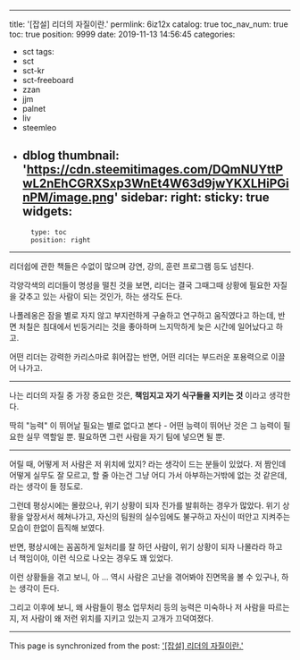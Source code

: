 
---
title: '[잡설] 리더의 자질이란.'
permlink: 6iz12x
catalog: true
toc_nav_num: true
toc: true
position: 9999
date: 2019-11-13 14:56:45
categories:
- sct
tags:
- sct
- sct-kr
- sct-freeboard
- zzan
- jjm
- palnet
- liv
- steemleo
- dblog
thumbnail: 'https://cdn.steemitimages.com/DQmNUYttPwL2nEhCGRXSxp3WnEt4W63d9jwYKXLHiPGinPM/image.png'
sidebar:
    right:
        sticky: true
widgets:
    -
        type: toc
        position: right
---


리더쉽에 관한 책들은 수없이 많으며 강연, 강의, 훈련 프로그램 등도 넘친다.

각양각색의 리더들이 명성을 떨친 것을 보면, 리더는 결국 그때그때 상황에 필요한 자질을 갖추고 있는 사람이 되는 것인가, 하는 생각도 든다.

나폴레옹은 잠을 별로 자지 않고 부지런하게 구술하고 연구하고 움직였다고 하는데, 반면 처칠은 침대에서 빈둥거리는 것을 좋아하며 느지막하게 늦은 시간에 일어났다고 하고. 

어떤 리더는 강력한 카리스마로 휘어잡는 반면, 어떤 리더는 부드러운 포용력으로 이끌어 나가고.

---

나는 리더의 자질 중 가장 중요한 것은, **책임지고 자기 식구들을 지키는 것** 이라고 생각한다. 

딱히 "능력" 이 뛰어날 필요는 별로 없다고 본다 - 어떤 능력이 뛰어난 것은 그 능력이 필요한 실무 역할일 뿐. 필요하면 그런 사람을 자기 팀에 넣으면 될 뿐. 

---

어릴 때, 어떻게 저 사람은 저 위치에 있지? 라는 생각이 드는 분들이 있었다.  저 짬인데 어떻게 실무도 잘 모르고, 할 줄 아는건 그냥 어디 가서 아부하는거밖에 없는 것 같은데, 라는 생각이 들 정도로.

그런데 평상시에는 몰랐으나, 위기 상황이 되자 진가를 발휘하는 경우가 많았다. 위기 상황을 앞장서서 헤쳐나가고, 자신의 팀원의 실수임에도 불구하고 자신이 떠안고 지켜주는 모습이 한없이 듬직해 보였다.

반면, 평상시에는 꼼꼼하게 일처리를 잘 하던 사람이, 위기 상황이 되자 나몰라라 하고 너 책임이야, 이런 식으로 나오는 경우도 꽤 있었다. 

이런 상황들을 겪고 보니, 아 ... 역시 사람은 고난을 겪어봐야 진면목을 볼 수 있구나, 하는 생각이 든다. 

그리고 이후에 보니, 왜 사람들이 평소 업무처리 등의 능력은 미숙하나 저 사람을 따르는지, 저 사람이 왜 저런 위치를 지키고 있는지 고개가 끄덕여졌다.

- - -

This page is synchronized from the post: ['[잡설] 리더의 자질이란.'](https://steemit.com/@glory7/6iz12x)
